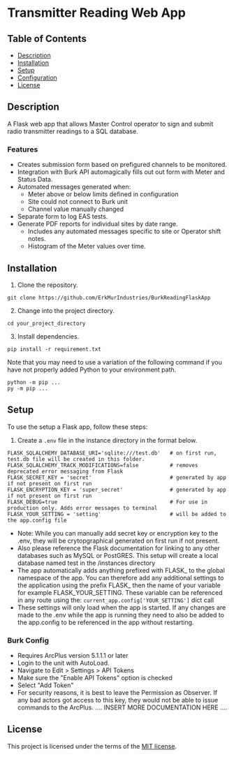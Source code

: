 # Transmitter Reading Web App

## Table of Contents

- [Description](#description)
- [Installation](#installation)
- [Setup](#setup)
- [Configuration](#configuration)
- [License](#license)

## Description

A Flask web app that allows Master Control operator to sign and submit radio transmitter readings to a SQL database.

### Features
* Creates submission form based on prefigured channels to be monitored.
* Integration with Burk API automagically fills out out form with Meter and Status Data. 
* Automated messages generated when:
  - Meter above or below limits defined in configuration
  - Site could not connect to Burk unit
  - Channel value manually changed
* Separate form to log EAS tests.
* Generate PDF reports for individual sites by date range. 
  - Includes any automated messages specific to site or Operator shift notes.
  - Histogram of the Meter values over time.

## Installation

1. Clone the repository.

```shell
git clone https://github.com/ErkMurIndustries/BurkReadingFlaskApp
```

2. Change into the project directory.

```shell
cd your_project_directory
```

3. Install dependencies.

```shell
pip install -r requirement.txt
```

Note that you may need to use a variation of the following command if you have not properly added Python to your environment path.
```shell
python -m pip ...
py -m pip ...
```

## Setup

To use the setup a Flask app, follow these steps:

1. Create a `.env` file in the instance directory in the format below.

```code
FLASK_SQLALCHEMY_DATABASE_URI='sqlite:///test.db'   # on first run, test.db file will be created in this folder.
FLASK_SQLALCHEMY_TRACK_MODIFICATIONS=false          # removes deprecated error messaging from Flask
FLASK_SECRET_KEY = 'secret'                         # generated by app if not present on first run
FLASK_ENCRYPTION_KEY = 'super_secret'               # generated by app if not present on first run
FLASK_DEBUG=true                                    # For use in production only. Adds error messages to terminal
FLASK_YOUR_SETTING = 'setting'                      # will be added to the app.config file
```

- Note: While you can manually add secret key or encryption key to the .env, they will be crytopgraphical generated on first run if not present.
- Also please reference the Flask documentation for linking to any other databases such as MySQL or PostGRES. This setup will create a local database named test in the /instances directory
- The app automatically adds anything prefixed with FLASK_ to the global namespace of the app. You can therefore add any additional settings to the application using the prefix FLASK_ then the name of your variable for example FLASK_YOUR_SETTING. These variable can be referenced in any route using the: `current_app.config['YOUR_SETTING']` dict call
- These settings will only load when the app is started. If any changes are made to the .env while the app is running they need to also be added to the app.config to be referenced in the app without restarting.

### Burk Config

- Requires ArcPlus version 5.1.1.1 or later
- Login to the unit with AutoLoad.
- Navigate to Edit > Settings > API Tokens
- Make sure the "Enable API Tokens" option is checked
- Select "Add Token"
- For security reasons, it is best to leave the Permission as Observer. If any bad actors got access to this key, they would not be able to issue commands to the ArcPlus.
.... INSERT MORE DOCUMENTATION HERE ....

## License

This project is licensed under the terms of the [MIT license](LICENSE).

